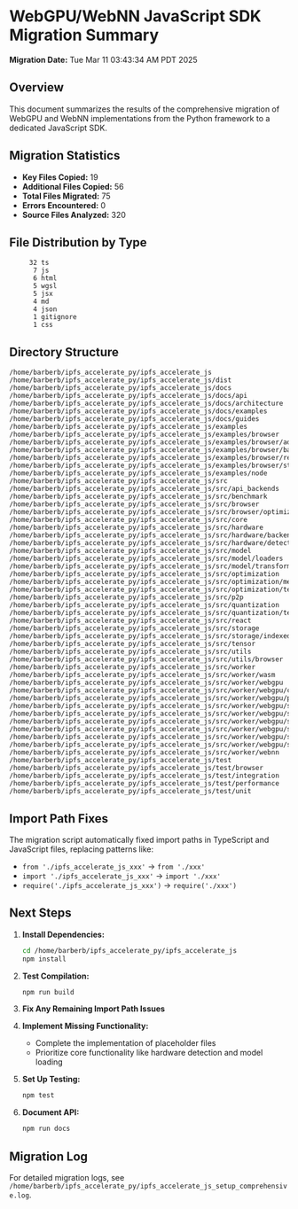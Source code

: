 # WebGPU/WebNN JavaScript SDK Migration Summary

**Migration Date:** Tue Mar 11 03:43:34 AM PDT 2025

## Overview

This document summarizes the results of the comprehensive migration of WebGPU and WebNN implementations from the Python framework to a dedicated JavaScript SDK.

## Migration Statistics

- **Key Files Copied:** 19
- **Additional Files Copied:** 56
- **Total Files Migrated:** 75
- **Errors Encountered:** 0
- **Source Files Analyzed:** 320

## File Distribution by Type

```
     32 ts
      7 js
      6 html
      5 wgsl
      5 jsx
      4 md
      4 json
      1 gitignore
      1 css
```

## Directory Structure

```
/home/barberb/ipfs_accelerate_py/ipfs_accelerate_js
/home/barberb/ipfs_accelerate_py/ipfs_accelerate_js/dist
/home/barberb/ipfs_accelerate_py/ipfs_accelerate_js/docs
/home/barberb/ipfs_accelerate_py/ipfs_accelerate_js/docs/api
/home/barberb/ipfs_accelerate_py/ipfs_accelerate_js/docs/architecture
/home/barberb/ipfs_accelerate_py/ipfs_accelerate_js/docs/examples
/home/barberb/ipfs_accelerate_py/ipfs_accelerate_js/docs/guides
/home/barberb/ipfs_accelerate_py/ipfs_accelerate_js/examples
/home/barberb/ipfs_accelerate_py/ipfs_accelerate_js/examples/browser
/home/barberb/ipfs_accelerate_py/ipfs_accelerate_js/examples/browser/advanced
/home/barberb/ipfs_accelerate_py/ipfs_accelerate_js/examples/browser/basic
/home/barberb/ipfs_accelerate_py/ipfs_accelerate_js/examples/browser/react
/home/barberb/ipfs_accelerate_py/ipfs_accelerate_js/examples/browser/streaming
/home/barberb/ipfs_accelerate_py/ipfs_accelerate_js/examples/node
/home/barberb/ipfs_accelerate_py/ipfs_accelerate_js/src
/home/barberb/ipfs_accelerate_py/ipfs_accelerate_js/src/api_backends
/home/barberb/ipfs_accelerate_py/ipfs_accelerate_js/src/benchmark
/home/barberb/ipfs_accelerate_py/ipfs_accelerate_js/src/browser
/home/barberb/ipfs_accelerate_py/ipfs_accelerate_js/src/browser/optimizations
/home/barberb/ipfs_accelerate_py/ipfs_accelerate_js/src/core
/home/barberb/ipfs_accelerate_py/ipfs_accelerate_js/src/hardware
/home/barberb/ipfs_accelerate_py/ipfs_accelerate_js/src/hardware/backends
/home/barberb/ipfs_accelerate_py/ipfs_accelerate_js/src/hardware/detection
/home/barberb/ipfs_accelerate_py/ipfs_accelerate_js/src/model
/home/barberb/ipfs_accelerate_py/ipfs_accelerate_js/src/model/loaders
/home/barberb/ipfs_accelerate_py/ipfs_accelerate_js/src/model/transformers
/home/barberb/ipfs_accelerate_py/ipfs_accelerate_js/src/optimization
/home/barberb/ipfs_accelerate_py/ipfs_accelerate_js/src/optimization/memory
/home/barberb/ipfs_accelerate_py/ipfs_accelerate_js/src/optimization/techniques
/home/barberb/ipfs_accelerate_py/ipfs_accelerate_js/src/p2p
/home/barberb/ipfs_accelerate_py/ipfs_accelerate_js/src/quantization
/home/barberb/ipfs_accelerate_py/ipfs_accelerate_js/src/quantization/techniques
/home/barberb/ipfs_accelerate_py/ipfs_accelerate_js/src/react
/home/barberb/ipfs_accelerate_py/ipfs_accelerate_js/src/storage
/home/barberb/ipfs_accelerate_py/ipfs_accelerate_js/src/storage/indexeddb
/home/barberb/ipfs_accelerate_py/ipfs_accelerate_js/src/tensor
/home/barberb/ipfs_accelerate_py/ipfs_accelerate_js/src/utils
/home/barberb/ipfs_accelerate_py/ipfs_accelerate_js/src/utils/browser
/home/barberb/ipfs_accelerate_py/ipfs_accelerate_js/src/worker
/home/barberb/ipfs_accelerate_py/ipfs_accelerate_js/src/worker/wasm
/home/barberb/ipfs_accelerate_py/ipfs_accelerate_js/src/worker/webgpu
/home/barberb/ipfs_accelerate_py/ipfs_accelerate_js/src/worker/webgpu/compute
/home/barberb/ipfs_accelerate_py/ipfs_accelerate_js/src/worker/webgpu/pipeline
/home/barberb/ipfs_accelerate_py/ipfs_accelerate_js/src/worker/webgpu/shaders
/home/barberb/ipfs_accelerate_py/ipfs_accelerate_js/src/worker/webgpu/shaders/chrome
/home/barberb/ipfs_accelerate_py/ipfs_accelerate_js/src/worker/webgpu/shaders/edge
/home/barberb/ipfs_accelerate_py/ipfs_accelerate_js/src/worker/webgpu/shaders/firefox
/home/barberb/ipfs_accelerate_py/ipfs_accelerate_js/src/worker/webgpu/shaders/model_specific
/home/barberb/ipfs_accelerate_py/ipfs_accelerate_js/src/worker/webgpu/shaders/safari
/home/barberb/ipfs_accelerate_py/ipfs_accelerate_js/src/worker/webnn
/home/barberb/ipfs_accelerate_py/ipfs_accelerate_js/test
/home/barberb/ipfs_accelerate_py/ipfs_accelerate_js/test/browser
/home/barberb/ipfs_accelerate_py/ipfs_accelerate_js/test/integration
/home/barberb/ipfs_accelerate_py/ipfs_accelerate_js/test/performance
/home/barberb/ipfs_accelerate_py/ipfs_accelerate_js/test/unit
```

## Import Path Fixes

The migration script automatically fixed import paths in TypeScript and JavaScript files, replacing patterns like:

- `from './ipfs_accelerate_js_xxx'` → `from './xxx'`
- `import './ipfs_accelerate_js_xxx'` → `import './xxx'`
- `require('./ipfs_accelerate_js_xxx')` → `require('./xxx')`

## Next Steps

1. **Install Dependencies:**
   ```bash
   cd /home/barberb/ipfs_accelerate_py/ipfs_accelerate_js
   npm install
   ```

2. **Test Compilation:**
   ```bash
   npm run build
   ```

3. **Fix Any Remaining Import Path Issues**

4. **Implement Missing Functionality:**
   - Complete the implementation of placeholder files
   - Prioritize core functionality like hardware detection and model loading

5. **Set Up Testing:**
   ```bash
   npm test
   ```

6. **Document API:**
   ```bash
   npm run docs
   ```

## Migration Log

For detailed migration logs, see `/home/barberb/ipfs_accelerate_py/ipfs_accelerate_js_setup_comprehensive.log`.
